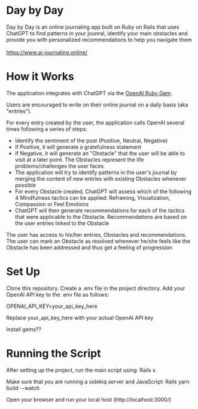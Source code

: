 # Day by Day

Day by Day is an online journaling app built on Ruby on Rails that uses ChatGPT to find patterns in your jounral, 
identify your main obstacles and provide you with personalized recommendations to help you navigate them
<br>
<br>
https://www.ai-journaling.online/


# How it Works

The application integrates with ChatGPT via the <a href="https://github.com/alexrudall/ruby-openai">OpenAI Ruby Gem</a>. 

Users are encouraged to write on their online journal on a daily basis (aka "entries"). 

For every entry created by the user, the application calls OpenAI several times following a series of steps: 
- Identify the sentiment of the post (Positive, Neutral, Negative)
- If Positive, it will generate a gratefulness statement 
- If Negative, it will generate an "Obstacle" that the user will be able to visit at a later point. The Obstacles represent the life problems/challenges the user faces
- The application will try to identify patterns in the user's journal by merging the content of new entries with existing Obstacles whenever possible
- For every Obstacle created, ChatGPT will assess which of the following 4 Mindfulness tactics can be applied: Reframing, Visualization, Compassion or Feel Emotions
- ChatGPT will then generate recommendations for each of the tactics that were applicable to the Obstacle. Recommendations are based on the user entries linked to the Obstacle

The user has access to his/her entries, Obstacles and recommendations. The user can mark an Obstacle as resolved whenever he/she feels like the Obstacle has been addressed and thus get a feeling of progression


# Set Up

Clone this repository. Create a .env file in the project directory. Add your OpenAI API key to the .env file as follows:

OPENAI_API_KEY=your_api_key_here

Replace your_api_key_here with your actual OpenAI API key

Install gems??

# Running the Script

After setting up the project, run the main script using:
Rails s

Make sure that you are running a sidekiq server and JavaScript: 
Rails 
yarn build --watch

Open your browser and run your local host (http://localhost:3000/)
